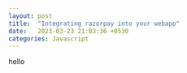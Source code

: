 ```yaml
---
layout: post
title:  "Integrating razorpay into your webapp"
date:   2023-03-23 21:03:36 +0530
categories: Javascript
---
```

hello
